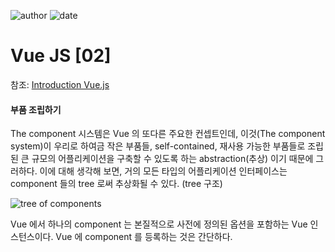 
![author](https://img.shields.io/badge/author-daesungRa-lightgray.svg?style=flat-square)
![date](https://img.shields.io/badge/date-190901-lightgray.svg?style=flat-square)

# Vue JS [02]

참조: [Introduction Vue.js](https://vuejs.org/v2/guide/)

#### 부품 조립하기

The component 시스템은 Vue 의 또다른 주요한 컨셉트인데,
이것(The component system)이 우리로 하여금 작은 부품들, self-contained, 재사용 가능한 부품들로 조립된 큰 규모의 어플리케이션을
구축할 수 있도록 하는 abstraction(추상) 이기 때문에 그러하다.
이에 대해 생각해 보면, 거의 모든 타입의 어플리케이션 인터페이스는 component 들의 tree 로써 추상화될 수 있다. (tree 구조)

![tree of components](https://vuejs.org/images/components.png)

Vue 에서 하나의 component 는 본질적으로 사전에 정의된 옵션을 포함하는 Vue 인스턴스이다.
Vue 에 component 를 등록하는 것은 간단하다.
